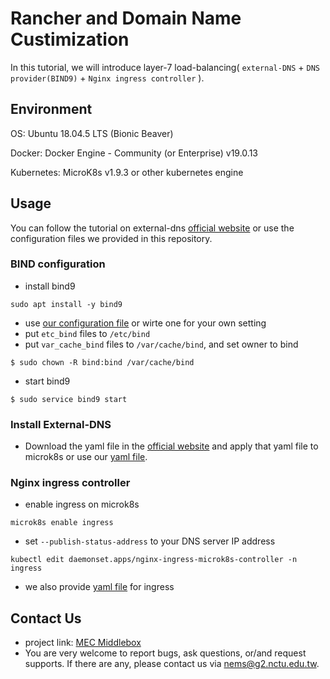 # Rancher and Domain Name Custimization
In this tutorial, we will introduce layer-7 load-balancing( `external-DNS` + `DNS provider(BIND9)` + `Nginx ingress controller` ).
## Environment
OS: Ubuntu 18.04.5 LTS (Bionic Beaver)

Docker:  Docker Engine - Community (or Enterprise) v19.0.13

Kubernetes: MicroK8s v1.9.3 or other kubernetes engine

## Usage
You can follow the tutorial on external-dns [official website](https://github.com/kubernetes-sigs/external-dns/blob/master/docs/tutorials/rfc2136.md) or use the configuration files we provided in this repository.


### BIND configuration
- install bind9
```shell=
sudo apt install -y bind9
```

- use [our configuration file](https://github.com/nemslab/External-DNS/tree/master/BIND9) or wirte one for your own setting
- put `etc_bind` files to `/etc/bind`
- put `var_cache_bind` files to `/var/cache/bind`, and set owner to bind
```bash=
$ sudo chown -R bind:bind /var/cache/bind
```
- start bind9
```bash=
$ sudo service bind9 start
```
### Install External-DNS
- Download the yaml file in the [official website](https://github.com/kubernetes-sigs/external-dns/blob/master/docs/tutorials/rfc2136.md) and apply that yaml file to microk8s or use our [yaml file](https://github.com/nemslab/External-DNS/tree/master/external-dns).

### Nginx ingress controller
- enable ingress on microk8s
```shell=
microk8s enable ingress
```

* set `--publish-status-address` to your DNS server IP address
```shell=
kubectl edit daemonset.apps/nginx-ingress-microk8s-controller -n ingress
```
- we also provide [yaml file](https://github.com/nemslab/External-DNS/tree/master/ingress) for ingress

## Contact Us
- project link: [MEC Middlebox](https://github.com/nemslab/MEC-Middlebox)
- You are very welcome to report bugs, ask questions, or/and request supports. If there are any, please contact us via nems@g2.nctu.edu.tw.
